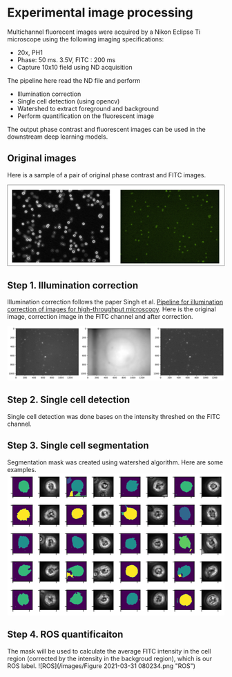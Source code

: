 # Experimental image processing 

Multichannel fluorecent images were acquired by a Nikon Eclipse Ti microscope using the following imaging specifications:
- 20x, PH1 
- Phase: 50 ms. 3.5V, FITC : 200 ms 
- Capture 10x10 field using ND acquisition 

The pipeline here read the ND file and perform 
- Illumination correction
- Single cell detection (using opencv)
- Watershed to extract foreground and background 
- Perform quantification on the fluorescent image 

The output phase contrast and fluorescent images can be used in the downstream deep learning models. 

## Original images 
Here is a sample of a pair of original phase contrast and FITC images. 

![Phase and FITC](/images/pair.png "Phase and FITC")

## Step 1. Illumination correction 

Illumination correction follows the paper Singh et al. [Pipeline for illumination correction of images for high-throughput microscopy](https://onlinelibrary.wiley.com/doi/10.1111/jmi.12178). Here is the original image, correction image in the FITC channel and after correction. 

![Correction](/images/correction.png "Correction")

## Step 2. Single cell detection 

Single cell detection was done bases on the intensity threshed on the FITC channel. 

## Step 3. Single cell segmentation 

Segmentation mask was created using watershed algorithm. Here are some examples. 
![Watershed](/images/watershed.png "Watershed")

## Step 4. ROS quantificaiton 
The mask will be used to calculate the average FITC intensity in the cell region (corrected by the intensity in the backgroud region), which is our ROS label. 
![ROS](/images/Figure 2021-03-31 080234.png "ROS")

